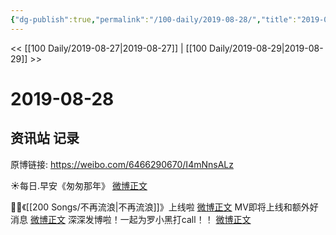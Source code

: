 ```yaml
---
{"dg-publish":true,"permalink":"/100-daily/2019-08-28/","title":"2019-08-28"}
---
```



<< [[100 Daily/2019-08-27\|2019-08-27]] | [[100 Daily/2019-08-29\|2019-08-29]] >>

# 2019-08-28

## 资讯站 记录

原博链接: https://weibo.com/6466290670/I4mNnsALz

☀️每日.早安《匆匆那年》
[微博正文](https://m.weibo.cn/6466290670/4410173982724616)

👏🏻《[[200 Songs/不再流浪\|不再流浪]]》上线啦
[微博正文](https://m.weibo.cn/6466290670/4410203686334896)
MV即将上线和额外好消息
[微博正文](https://m.weibo.cn/6466290670/4410321181214588)
深深发博啦！一起为罗小黑打call！！
[微博正文](https://m.weibo.cn/6466290670/4410337996714521)
